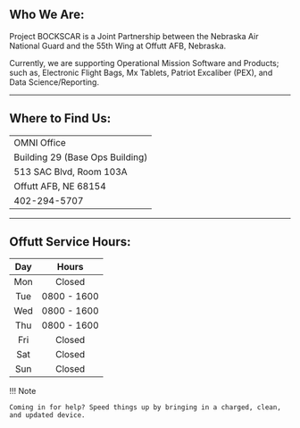 ## Who We Are:

Project BOCKSCAR is a Joint Partnership between the Nebraska Air National Guard and the 55th Wing at Offutt AFB, Nebraska. 

Currently, we are supporting Operational Mission Software and Products; such as, Electronic Flight Bags, Mx Tablets, Patriot Excaliber (PEX), and Data Science/Reporting. 

---

## Where to Find Us:

|	|
| ------------ |
| OMNI Office |
| Building 29 (Base Ops Building) |
| 513 SAC Blvd, Room 103A |
| Offutt AFB, NE 68154 |
| 402-294-5707 |

---

## Offutt Service Hours:

| Day | Hours | 
| :------------: | :------------: | 
| Mon | Closed | 
| Tue | 0800 - 1600 |
| Wed | 0800 - 1600 |
| Thu | 0800 - 1600 | 
| Fri | Closed |
| Sat | Closed | 
| Sun | Closed | 

!!! Note

	Coming in for help? Speed things up by bringing in a charged, clean, and updated device.

